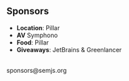 ##  Sponsors

- **Location**: Pillar
- **AV** Symphono
- **Food**: Pillar
- **Giveaways**: JetBrains & Greenlancer

<br />
sponsors@semjs.org

